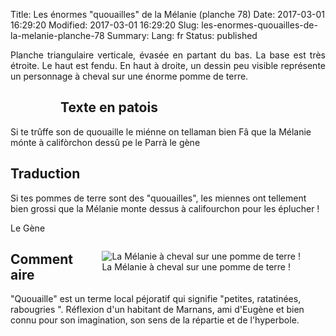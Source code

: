 Title: Les énormes "quouailles" de la Mélanie (planche 78)
Date: 2017-03-01 16:29:20
Modified: 2017-03-01 16:29:20
Slug: les-enormes-quouailles-de-la-melanie-planche-78
Summary: 
Lang: fr
Status: published

<p style="text-align:justify;">Planche triangulaire verticale, évasée en partant du bas. La base est très étroite. Le haut est fendu. En haut à droite, un dessin peu visible représente un personnage à cheval sur une énorme pomme de terre. </p>

<figure class="image-block" style="float: left;">
  <img alt="" src="{static}/images/planche_78.png">
  <figcaption style="max-width: 314px"></figcaption>
</figure>

## Texte en patois
Si te trûffe son de quouaille le miénne on tellaman bien Fâ que la Mélanie mónte  à califòrchon dessû pe le Parrà                          	      le gène

## Traduction
Si tes pommes de terre sont des "quouailles", les miennes ont tellement bien grossi que la Mélanie monte dessus à califourchon pour les éplucher !

Le Gène
<figure class="image-block" style="float: right;">
  <img alt="La Mélanie à cheval sur une pomme de terre !" src="{static}/images/planche_78_dessin.png">
  <figcaption style="max-width: 350px">La Mélanie à cheval sur une pomme de terre !</figcaption>
</figure>



## Commentaire
"Quouaille" est un terme local péjoratif qui signifie "petites, ratatinées, rabougries ". Réflexion d'un habitant de Marnans, ami d'Eugène et bien connu pour son imagination, son sens de la répartie et de l'hyperbole.


